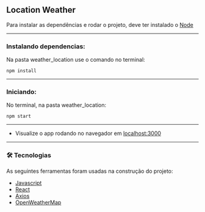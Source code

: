 <h2>Location Weather</h2>

Para instalar as dependências e rodar o projeto, deve ter instalado o [Node](https://nodejs.org/en/)

<hr>

<h3>Instalando dependencias:</h3>
  <p>Na pasta weather_location use o comando no terminal:</p>

  ```
  npm install
  ```

<hr>

<h3>Iniciando:</h3>
  <p>No terminal, na pasta weather_location:</p>

  ```
  npm start
  ```

<hr>
  
- Visualize o app rodando no navegador em [localhost:3000](http://localhost:3000/)

<hr>

### 🛠 Tecnologias

<p>As seguintes ferramentas foram usadas na construção do projeto:</p>

- [Javascript](https://developer.mozilla.org/pt-BR/docs/Web/JavaScript)
- [React](https://pt-br.reactjs.org/)
- [Axios](https://axios-http.com/ptbr/)
- [OpenWeatherMap](https://openweathermap.org)
